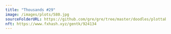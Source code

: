 ```yaml
---
title: "Thousands #29"
image: /images/plots/580.jpg
sourceFolderURL: https://github.com/gre/gre/tree/master/doodles/plottable-thousands
nft: https://www.fxhash.xyz/gentk/924134
---
```

